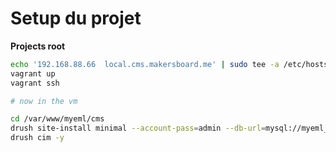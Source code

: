 # Setup du projet

**Projects root**

```bash
echo '192.168.88.66  local.cms.makersboard.me' | sudo tee -a /etc/hosts > /dev/null
vagrant up
vagrant ssh

# now in the vm

cd /var/www/myeml/cms
drush site-install minimal --account-pass=admin --db-url=mysql://myeml_cms:myeml_cms@localhost:3306/myeml_cms
drush cim -y

```
